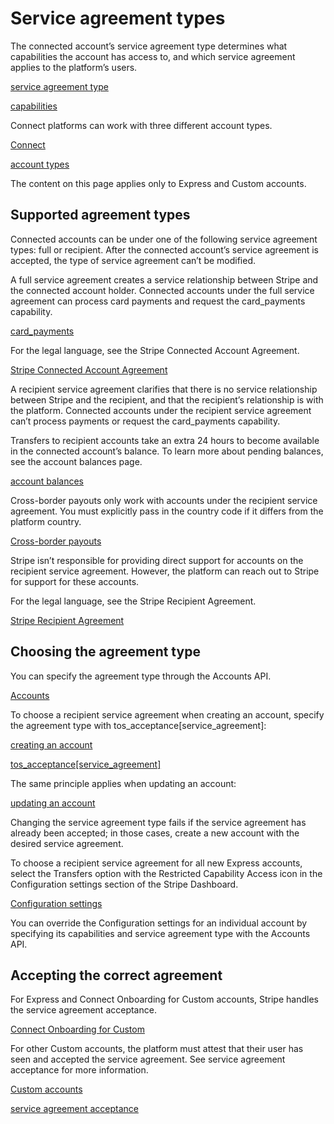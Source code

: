 # Service agreement types

The connected account’s service agreement type determines what capabilities the account has access to, and which service agreement applies to the platform’s users.

[service agreement type](/api/accounts/object#account_object-tos_acceptance)

[capabilities](/connect/account-capabilities)

Connect platforms can work with three different account types.

[Connect](/connect)

[account types](/connect/accounts)

The content on this page applies only to Express and Custom accounts.

## Supported agreement types

Connected accounts can be under one of the following service agreement types: full or recipient. After the connected account’s service agreement is accepted, the type of service agreement can’t be modified.

A full service agreement creates a service relationship between Stripe and the connected account holder. Connected accounts under the full service agreement can process card payments and request the card_payments capability.

[card_payments](/connect/account-capabilities#card-payments)

For the legal language, see the Stripe Connected Account Agreement.

[Stripe Connected Account Agreement](https://stripe.com/connect-account/legal/full)

A recipient service agreement clarifies that there is no service relationship between Stripe and the recipient, and that the recipient’s relationship is with the platform. Connected accounts under the recipient service agreement can’t process payments or request the card_payments capability.

Transfers to recipient accounts take an extra 24 hours to become available in the connected account’s balance. To learn more about pending balances, see the account balances page.

[account balances](/connect/account-balances)

Cross-border payouts only work with accounts under the recipient service agreement. You must explicitly pass in the country code if it differs from the platform country.

[Cross-border payouts](/connect/cross-border-payouts)

Stripe isn’t responsible for providing direct support for accounts on the recipient service agreement. However, the platform can reach out to Stripe for support for these accounts.

For the legal language, see the Stripe Recipient Agreement.

[Stripe Recipient Agreement](https://stripe.com/connect-account/legal/recipient)

## Choosing the agreement type

You can specify the agreement type through the Accounts API.

[Accounts](/api/accounts)

To choose a recipient service agreement when creating an account, specify the agreement type with tos_acceptance[service_agreement]:

[creating an account](/api#create_account)

[tos_acceptance[service_agreement]](/api/accounts/object#account_object-tos_acceptance)

The same principle applies when updating an account:

[updating an account](/api#update_account)

Changing the service agreement type fails if the service agreement has already been accepted; in those cases, create a new account with the desired service agreement.

To choose a recipient service agreement for all new Express accounts, select the Transfers option with the Restricted Capability Access icon in the Configuration settings section of the Stripe Dashboard.

[Configuration settings](https://dashboard.stripe.com/account/applications/settings/express)

You can override the Configuration settings for an individual account by specifying its capabilities and service agreement type with the Accounts API.

## Accepting the correct agreement

For Express and Connect Onboarding for Custom accounts, Stripe handles the service agreement acceptance.

[Connect Onboarding for Custom](/connect/custom/hosted-onboarding)

For other Custom accounts, the platform must attest that their user has seen and accepted the service agreement. See service agreement acceptance for more information.

[Custom accounts](/connect/custom-accounts)

[service agreement acceptance](/connect/updating-service-agreements#tos-acceptance)
